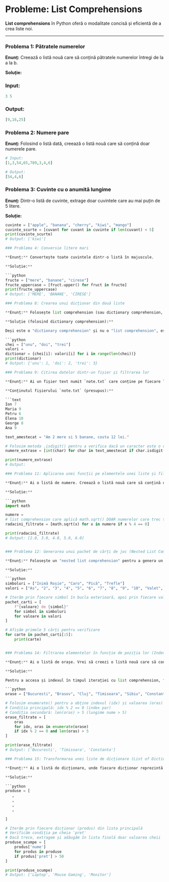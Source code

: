 # Probleme: List Comprehensions

**List comprehensions** în Python oferă o modalitate concisă și eficientă de a crea liste noi.

---

### Problema 1: Pătratele numerelor

**Enunț:** Creează o listă nouă care să conțină pătratele numerelor întregi de la a la b.

**Soluție:**

### Input:
```python
3 5
```

### Output:
```python
[9,16,25]
```

### Problema 2: Numere pare

**Enunț:** Folosind o listă dată, creează o listă nouă care să conțină doar numerele pare.

```python
# Input:
[1,3,54,65,789,3,4,6]
```

```python
# Output:
[54,4,6]
```

### Problema 3: Cuvinte cu o anumită lungime

**Enunț:** Dintr-o listă de cuvinte, extrage doar cuvintele care au mai puțin de 5 litere.

**Soluție:**

```python
cuvinte = ["apple", "banana", "cherry", "kiwi", "mango"]
cuvinte_scurte = [cuvant for cuvant in cuvinte if len(cuvant) < 5]
print(cuvinte_scurte)
# Output: ['kiwi']

### Problema 4: Conversie litere mari

**Enunț:** Convertește toate cuvintele dintr-o listă în majuscule.

**Soluție:**

```python
fructe = ["mere", "banane", "cirese"]
fructe_uppercase = [fruct.upper() for fruct in fructe]
print(fructe_uppercase)
# Output: ['MERE', 'BANANE', 'CIRESE']

### Problema 8: Crearea unui dicționar din două liste

**Enunț:** Folosește list comprehension (sau dictionary comprehension, care este înrudită) pentru a crea un dicționar din două liste, una conținând cheile și alta valorile corespunzătoare. Presupune că listele au aceeași lungime.

**Soluție (folosind dictionary comprehension):**

Deși este o "dictionary comprehension" și nu o "list comprehension", este o extindere logică și folosește un principiu similar.

```python
chei = ["unu", "doi", "trei"]
valori =
dictionar = {chei[i]: valori[i] for i in range(len(chei))}
print(dictionar)
# Output: {'unu': 1, 'doi': 2, 'trei': 3}

### Problema 9: Citirea datelor dintr-un fișier și filtrarea lor

**Enunț:** Ai un fișier text numit `note.txt` care conține pe fiecare linie numele unui student și nota sa (separate prin spațiu). Folosind list comprehension, citește fișierul și creează o listă care să conțină numele studenților care au obținut o notă mai mare sau egală cu 9.

**Conținutul fișierului `note.txt` (presupus):**

```text
Ion 7
Maria 9
Petru 6
Elena 10
George 8
Ana 9

text_amestecat = "Am 2 mere si 5 banane, costa 12 lei."

# Folosim metoda .isdigit() pentru a verifica dacă un caracter este o cifră
numere_extrase = [int(char) for char in text_amestecat if char.isdigit()]

print(numere_extrase)
# Output:

### Problema 11: Aplicarea unei funcții pe elementele unei liste și filtrarea simultană

**Enunț:** Ai o listă de numere. Creează o listă nouă care să conțină doar rădăcinile pătrate ale numerelor care sunt divizibile cu 4.

**Soluție:**

```python
import math

numere =
# list comprehension care aplică math.sqrt() DOAR numerelor care trec testul "if"
radacini_filtrate = [math.sqrt(x) for x in numere if x % 4 == 0]

print(radacini_filtrate)
# Output: [2.0, 3.0, 4.0, 5.0, 6.0]


### Problema 12: Generarea unui pachet de cărți de joc (Nested List Comprehension)

**Enunț:** Folosește un "nested list comprehension" pentru a genera un pachet complet de 52 de cărți de joc. Pachetul trebuie să fie o listă de șiruri de caractere (`strings`), unde fiecare element combină valoarea cărții cu simbolul suitei (ex: "2 de Inimă Roșie", "Rege de Pică").

**Soluție:**

```python
simboluri = ["Inimă Roșie", "Caro", "Pică", "Trefle"]
valori = ["As", "2", "3", "4", "5", "6", "7", "8", "9", "10", "Valet", "Damă", "Rege"]

# Iterăm prin fiecare simbol în bucla exterioară, apoi prin fiecare valoare în cea interioară
pachet_carti = [
    f"{valoare} de {simbol}" 
    for simbol in simboluri 
    for valoare in valori
]

# Afișăm primele 5 cărți pentru verificare
for carte in pachet_carti[:5]:
    print(carte)


### Problema 14: Filtrarea elementelor în funcție de poziția lor (Index)

**Enunț:** Ai o listă de orașe. Vrei să creezi o listă nouă care să conțină doar orașele care se află la un index par (0, 2, 4, etc.) în lista originală *și* care au o lungime a numelui mai mare de 5 caractere.

**Soluție:**

Pentru a accesa și indexul în timpul iterației cu list comprehension, folosim funcția încorporată `enumerate()`.

```python
orase = ["Bucuresti", "Brasov", "Cluj", "Timisoara", "Sibiu", "Constanta"]

# Folosim enumerate() pentru a obține indexul (idx) și valoarea (oras)
# Condiția principală: idx % 2 == 0 (index par)
# Condiția secundară: len(oras) > 5 (lungime nume > 5)
orase_filtrate = [
    oras 
    for idx, oras in enumerate(orase) 
    if idx % 2 == 0 and len(oras) > 5
]

print(orase_filtrate)
# Output: ['Bucuresti', 'Timisoara', 'Constanta']

### Problema 15: Transformarea unei liste de dicționare (List of Dictionaries)

**Enunț:** Ai o listă de dicționare, unde fiecare dicționar reprezintă un produs cu numele și prețul său. Vrei să creezi o singură listă care să conțină doar numele produselor care costă mai mult de 50 RON.

**Soluție:**

```python
produse = [
   ,
   ,
   ,
   ,
   
]

# Iterăm prin fiecare dicționar (produs) din lista principală
# Verificăm condiția pe cheia 'pret'
# Dacă trece, extragem și adăugăm în lista finală doar valoarea cheii 'nume'
produse_scumpe = [
    produs['nume'] 
    for produs in produse 
    if produs['pret'] > 50
]

print(produse_scumpe)
# Output: ['Laptop', 'Mouse Gaming', 'Monitor']
